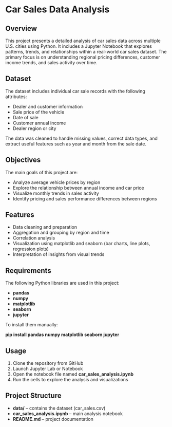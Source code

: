 # Car Sales Data Analysis

## Overview

This project presents a detailed analysis of car sales data across multiple U.S. cities using Python. It includes a Jupyter Notebook that explores patterns, trends, and relationships within a real-world car sales dataset. The primary focus is on understanding regional pricing differences, customer income trends, and sales activity over time.

## Dataset

The dataset includes individual car sale records with the following attributes:

* Dealer and customer information
* Sale price of the vehicle
* Date of sale
* Customer annual income
* Dealer region or city

The data was cleaned to handle missing values, correct data types, and extract useful features such as year and month from the sale date.

## Objectives

The main goals of this project are:

* Analyze average vehicle prices by region
* Explore the relationship between annual income and car price
* Visualize monthly trends in sales activity
* Identify pricing and sales performance differences between regions

## Features

* Data cleaning and preparation
* Aggregation and grouping by region and time
* Correlation analysis
* Visualization using matplotlib and seaborn (bar charts, line plots, regression plots)
* Interpretation of insights from visual trends

## Requirements

The following Python libraries are used in this project:

* **pandas**
* **numpy**
* **matplotlib**
* **seaborn**
* **jupyter**

To install them manually:

**pip install pandas numpy matplotlib seaborn jupyter**

## Usage

1. Clone the repository from GitHub
2. Launch Jupyter Lab or Notebook
3. Open the notebook file named **car\_sales\_analysis.ipynb**
4. Run the cells to explore the analysis and visualizations

## Project Structure

* **data/** – contains the dataset (car\_sales.csv)
* **car\_sales\_analysis.ipynb** – main analysis notebook
* **README.md** – project documentation

